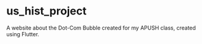 # us_hist_project

A website about the Dot-Com Bubble created for my APUSH class, created using Flutter.
